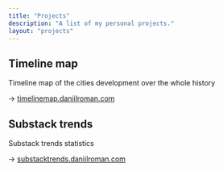 ```yaml
---
title: "Projects"
description: "A list of my personal projects."
layout: "projects"
---
```

## Timeline map
Timeline map of the cities development over the whole history

-> [timelinemap.daniilroman.com](https://timelinemap.daniilroman.com/)


## Substack trends
Substack trends statistics

-> [substacktrends.daniilroman.com](https://substacktrends.daniilroman.com)
